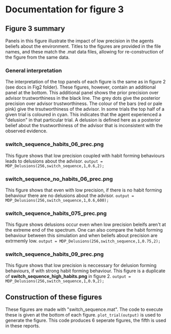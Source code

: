# Documentation for figure 3

## Figure 3 summary
Panels in this figure illustrate the impact of low precision in the agents beliefs about the environment.  Titles to the figures are provided in the file names, and these match the .mat data files, allowing for re-construction of the figure from the same data.

### General interpretation
The interpretation of the top panels of each figure is the same as in figure 2 (see docs in Fig2 folder).  These figures, however, contain an additional panel at the bottom.  This additional panel shows the prior precision over advisor trustworthiness in the black line.  The grey dots give the posterior precision over advisor trustworthiness.  The colour of the bars (red or pale pink) give the trsutworthiness of the advisor.  In some trials the top half of a given trial is coloured in cyan.  This indicates that the agent experienced a "delusion" in that particular trial.  A delusion is defined here as a posterior belief about the trustworthiness of the advisor that is inconsistent with the observed evidence.

### switch_sequence_habits_06_prec.png
This figure shows that low precision coupled with habit forming behaviours leads to delusions about the advisor.
`output = MDP_Delusions(256,switch_sequence,1,0.6,2);`

### switch_sequence_no_habits_06_prec.png
This figure shows that even with low precision, if there is no habit forming behaviour there are no delusions about the advisor.
`output = MDP_Delusions(256,switch_sequence,1,0.6,600);`

### switch_sequence_habits_075_prec.png
This figure shows delusions occur even when low precision beleifs aren't at the extreme end of the spectrum.  One can also compare the habit forming behaviour between this simulation and when beliefs about precision are extrmemly low.
`output = MDP_Delusions(256,switch_sequence,1,0.75,2);`

### switch_sequence_habits_09_prec.png
This figure shows that low precision is neccessary for delusion forming behaviours, if with strong habit forming behaviour.  This figure is a duplicate of **switch_sequence_high_habits.png** in figure 2.
`output = MDP_Delusions(256,switch_sequence,1,0.9,2);`

## Construction of these figures
These figures are made with "switch_sequence.mat".  The code to execute these is given at the bottom of each figure.  `plot_trial(output)` is used to generate the figure.  This code produces 6 seperate figures, the fifth is used in these reports.